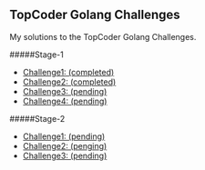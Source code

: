 ## TopCoder Golang Challenges

My solutions to the TopCoder Golang Challenges.

#####Stage-1
* [Challenge1: (completed)](http://community.topcoder.com/tc?module=ProjectDetail&pj=30045937)
* [Challenge2: (completed)](http://community.topcoder.com/tc?module=ProjectDetail&pj=30045938)
* [Challenge3: (pending)](http://community.topcoder.com/tc?module=ProjectDetail&pj=30045939)
* [Challenge4: (pending)](http://community.topcoder.com/tc?module=ProjectDetail&pj=30046010)

#####Stage-2
* [Challenge1: (pending)](http://community.topcoder.com/tc?module=ProjectDetail&pj=30046011)
* [Challenge2: (penging)](http://community.topcoder.com/tc?module=ProjectDetail&pj=30046225)
* [Challenge3: (pending)](http://community.topcoder.com/tc?module=ProjectDetail&pj=30046224)
